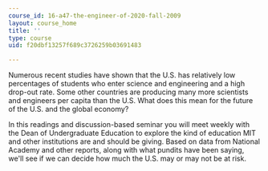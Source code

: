 ```yaml
---
course_id: 16-a47-the-engineer-of-2020-fall-2009
layout: course_home
title: ''
type: course
uid: f20dbf13257f689c3726259b03691483

---
```

Numerous recent studies have shown that the U.S. has relatively low percentages of students who enter science and engineering and a high drop-out rate. Some other countries are producing many more scientists and engineers per capita than the U.S. What does this mean for the future of the U.S. and the global economy?

In this readings and discussion-based seminar you will meet weekly with the Dean of Undergraduate Education to explore the kind of education MIT and other institutions are and should be giving. Based on data from National Academy and other reports, along with what pundits have been saying, we'll see if we can decide how much the U.S. may or may not be at risk.
